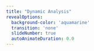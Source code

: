 ```yaml
---
title: "Dynamic Analysis"
revealOptions:
  background-color: 'aquamarine'
  transition: 'none'
  slideNumber: true
  autoAnimateDuration: 0.0
---
```


